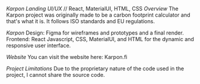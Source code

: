 *Karpon Landing UI/UX*
// React, MaterialUI, HTML, CSS
*Overview*
The Karpon project was originally made to be a carbon footprint calculator and that's what it is. It follows ISO standards and EU regulations.

*Karpon*
Design: Figma for wireframes and prototypes and a final render. 
Frontend: React Javascript, CSS, MaterialUI, and HTML for the dynamic and responsive user interface.

*Website*
You can visit the website here: Karpon.fi

*Project Limitations*
Due to the proprietary nature of the code used in the project, I cannot share the source code.
